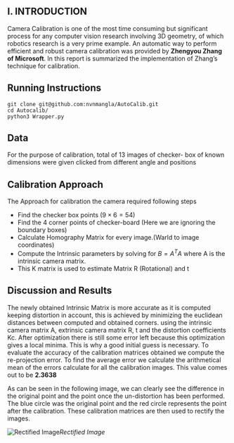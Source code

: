 
## I. INTRODUCTION

Camera Calibration is one of the most time consuming but
significant process for any computer vision research involving
3D geometry, of which robotics research is a very prime example. An automatic way to perform efficient and robust camera
calibration was provided by **Zhengyou Zhang of Microsoft**.
In this report is summarized the implementation of Zhang’s
technique for calibration.

## Running Instructions

```
git clone git@github.com:nvnmangla/AutoCalib.git
cd Autocalib/
python3 Wrapper.py 

```

## Data
For the purpose of calibration, total of 13 images of checker-
box of known dimensions were given clicked from different
angle and positions

## Calibration Approach
The Approach for calibration the camera required following
steps
- Find the checker box points $(9 \times 6 = 54)$
- Find the 4 corner points of checker-board (Here we are
ignoring the boundary boxes)
- Calculate Homography Matrix for every image.(Warld to
image coordinates)
- Compute the Intrinsic parameters by solving for $B = A^TA$ where A is the intrinsic camera matrix. 
- This K matrix is used to estimate Matrix R (Rotational)
and t

## Discussion and Results 
The newly obtained Intrinsic Matrix is more accurate as it
is computed keeping distortion in account, this is achieved
by minimizing the euclidean distances between computed
and obtained corners. using the intrinsic camera matrix A,
extrinsic camera matrix R, t and the distortion coefficients Kc.
After optimization there is still some error left because this
optimization gives a local minima. This is why a good initial
guess is necessary. To evaluate the accuracy of the calibration
matrices obtained we compute the re-projection error. To find
the average error we calculate the arithmetical mean of the
errors calculate for all the calibration images. This value comes
out to be **2.3638** 

As can be seen in the following image, we can clearly see
the difference in the original point and the point once the
un-distortion has been performed. The blue circle was the
original point and the red circle represents the point after the
calibration. These calibration matrices are then used to rectify
the images.

![Rectified Image](https://github.com/nvnmangla/AutoCalib/blob/07fbf20fe9165a9074312c22c34ee708917b2e92/processed_imgs/1.png)*Rectified Image*
